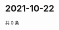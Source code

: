 # 2021-10-22

共 0 条

<!-- BEGIN WEIBO -->
<!-- 最后更新时间 Fri Oct 22 2021 10:06:30 GMT+0800 (China Standard Time) -->

<!-- END WEIBO -->
